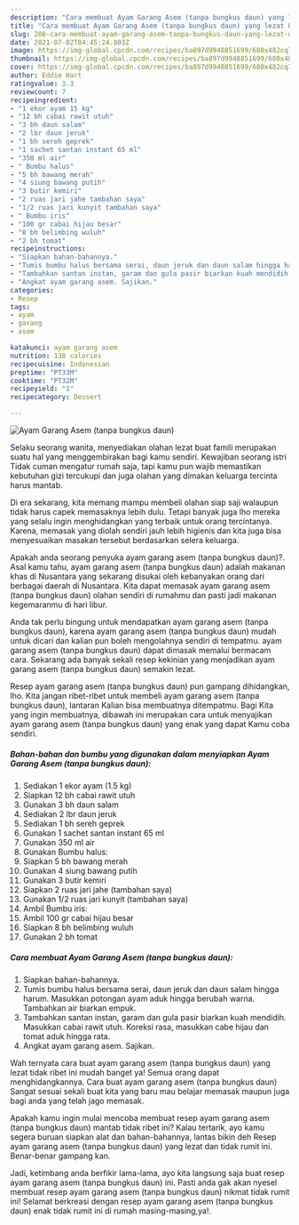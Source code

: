 ```yaml
---
description: "Cara membuat Ayam Garang Asem (tanpa bungkus daun) yang lezat Untuk Jualan"
title: "Cara membuat Ayam Garang Asem (tanpa bungkus daun) yang lezat Untuk Jualan"
slug: 208-cara-membuat-ayam-garang-asem-tanpa-bungkus-daun-yang-lezat-untuk-jualan
date: 2021-07-02T04:45:24.803Z
image: https://img-global.cpcdn.com/recipes/ba897d9948851699/680x482cq70/ayam-garang-asem-tanpa-bungkus-daun-foto-resep-utama.jpg
thumbnail: https://img-global.cpcdn.com/recipes/ba897d9948851699/680x482cq70/ayam-garang-asem-tanpa-bungkus-daun-foto-resep-utama.jpg
cover: https://img-global.cpcdn.com/recipes/ba897d9948851699/680x482cq70/ayam-garang-asem-tanpa-bungkus-daun-foto-resep-utama.jpg
author: Eddie Hart
ratingvalue: 3.3
reviewcount: 7
recipeingredient:
- "1 ekor ayam 15 kg"
- "12 bh cabai rawit utuh"
- "3 bh daun salam"
- "2 lbr daun jeruk"
- "1 bh sereh geprek"
- "1 sachet santan instant 65 ml"
- "350 ml air"
- " Bumbu halus"
- "5 bh bawang merah"
- "4 siung bawang putih"
- "3 butir kemiri"
- "2 ruas jari jahe tambahan saya"
- "1/2 ruas jari kunyit tambahan saya"
- " Bumbu iris"
- "100 gr cabai hijau besar"
- "8 bh belimbing wuluh"
- "2 bh tomat"
recipeinstructions:
- "Siapkan bahan-bahannya."
- "Tumis bumbu halus bersama serai, daun jeruk dan daun salam hingga harum. Masukkan potongan ayam aduk hingga berubah warna. Tambahkan air biarkan empuk."
- "Tambahkan santan instan, garam dan gula pasir biarkan kuah mendidih. Masukkan cabai rawit utuh. Koreksi rasa, masukkan cabe hijau dan tomat aduk hingga rata."
- "Angkat ayam garang asem. Sajikan."
categories:
- Resep
tags:
- ayam
- garang
- asem

katakunci: ayam garang asem 
nutrition: 138 calories
recipecuisine: Indonesian
preptime: "PT33M"
cooktime: "PT32M"
recipeyield: "1"
recipecategory: Dessert

---
```



![Ayam Garang Asem (tanpa bungkus daun)](https://img-global.cpcdn.com/recipes/ba897d9948851699/680x482cq70/ayam-garang-asem-tanpa-bungkus-daun-foto-resep-utama.jpg)

Selaku seorang wanita, menyediakan olahan lezat buat famili merupakan suatu hal yang menggembirakan bagi kamu sendiri. Kewajiban seorang istri Tidak cuman mengatur rumah saja, tapi kamu pun wajib memastikan kebutuhan gizi tercukupi dan juga olahan yang dimakan keluarga tercinta harus mantab.

Di era  sekarang, kita memang mampu membeli olahan siap saji walaupun tidak harus capek memasaknya lebih dulu. Tetapi banyak juga lho mereka yang selalu ingin menghidangkan yang terbaik untuk orang tercintanya. Karena, memasak yang diolah sendiri jauh lebih higienis dan kita juga bisa menyesuaikan masakan tersebut berdasarkan selera keluarga. 



Apakah anda seorang penyuka ayam garang asem (tanpa bungkus daun)?. Asal kamu tahu, ayam garang asem (tanpa bungkus daun) adalah makanan khas di Nusantara yang sekarang disukai oleh kebanyakan orang dari berbagai daerah di Nusantara. Kita dapat memasak ayam garang asem (tanpa bungkus daun) olahan sendiri di rumahmu dan pasti jadi makanan kegemaranmu di hari libur.

Anda tak perlu bingung untuk mendapatkan ayam garang asem (tanpa bungkus daun), karena ayam garang asem (tanpa bungkus daun) mudah untuk dicari dan kalian pun boleh mengolahnya sendiri di tempatmu. ayam garang asem (tanpa bungkus daun) dapat dimasak memalui bermacam cara. Sekarang ada banyak sekali resep kekinian yang menjadikan ayam garang asem (tanpa bungkus daun) semakin lezat.

Resep ayam garang asem (tanpa bungkus daun) pun gampang dihidangkan, lho. Kita jangan ribet-ribet untuk membeli ayam garang asem (tanpa bungkus daun), lantaran Kalian bisa membuatnya ditempatmu. Bagi Kita yang ingin membuatnya, dibawah ini merupakan cara untuk menyajikan ayam garang asem (tanpa bungkus daun) yang enak yang dapat Kamu coba sendiri.

<!--inarticleads1-->

##### Bahan-bahan dan bumbu yang digunakan dalam menyiapkan Ayam Garang Asem (tanpa bungkus daun):

1. Sediakan 1 ekor ayam (1.5 kg)
1. Siapkan 12 bh cabai rawit utuh
1. Gunakan 3 bh daun salam
1. Sediakan 2 lbr daun jeruk
1. Sediakan 1 bh sereh geprek
1. Gunakan 1 sachet santan instant 65 ml
1. Gunakan 350 ml air
1. Gunakan  Bumbu halus:
1. Siapkan 5 bh bawang merah
1. Gunakan 4 siung bawang putih
1. Gunakan 3 butir kemiri
1. Siapkan 2 ruas jari jahe (tambahan saya)
1. Gunakan 1/2 ruas jari kunyit (tambahan saya)
1. Ambil  Bumbu iris:
1. Ambil 100 gr cabai hijau besar
1. Siapkan 8 bh belimbing wuluh
1. Gunakan 2 bh tomat




<!--inarticleads2-->

##### Cara membuat Ayam Garang Asem (tanpa bungkus daun):

1. Siapkan bahan-bahannya.
1. Tumis bumbu halus bersama serai, daun jeruk dan daun salam hingga harum. Masukkan potongan ayam aduk hingga berubah warna. Tambahkan air biarkan empuk.
1. Tambahkan santan instan, garam dan gula pasir biarkan kuah mendidih. Masukkan cabai rawit utuh. Koreksi rasa, masukkan cabe hijau dan tomat aduk hingga rata.
1. Angkat ayam garang asem. Sajikan.




Wah ternyata cara buat ayam garang asem (tanpa bungkus daun) yang lezat tidak ribet ini mudah banget ya! Semua orang dapat menghidangkannya. Cara buat ayam garang asem (tanpa bungkus daun) Sangat sesuai sekali buat kita yang baru mau belajar memasak maupun juga bagi anda yang telah jago memasak.

Apakah kamu ingin mulai mencoba membuat resep ayam garang asem (tanpa bungkus daun) mantab tidak ribet ini? Kalau tertarik, ayo kamu segera buruan siapkan alat dan bahan-bahannya, lantas bikin deh Resep ayam garang asem (tanpa bungkus daun) yang lezat dan tidak rumit ini. Benar-benar gampang kan. 

Jadi, ketimbang anda berfikir lama-lama, ayo kita langsung saja buat resep ayam garang asem (tanpa bungkus daun) ini. Pasti anda gak akan nyesel membuat resep ayam garang asem (tanpa bungkus daun) nikmat tidak rumit ini! Selamat berkreasi dengan resep ayam garang asem (tanpa bungkus daun) enak tidak rumit ini di rumah masing-masing,ya!.

